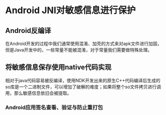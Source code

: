 


# Android JNI对敏感信息进行保护

## Android反编译

在Android开发的过程中我们通常使用混淆、加壳的方式来对apk文件进行加固，但是Java开发中的，一些常量不能被混淆，对于常量我们需要做特殊处理。

## 将敏感信息保存使用native代码实现

相对于java代码容易被反编译，使用NDK开发出来的原生C++代码编译后生成的so库是一个二进制文件，可以增加了破解的难度；如果将整个so文件拷贝进行调用，那么敏感信息依旧会被提取。



### Android应用签名查看、验证与防止重打包






